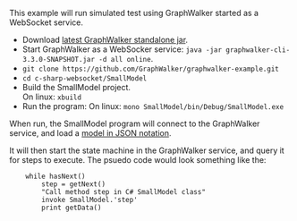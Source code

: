 This example will run simulated test using GraphWalker started as a WebSocket service.

 * Download [latest GraphWalker standalone jar](http://graphwalker.org/archive/graphwalker-cli-3.3.0-SNAPSHOT.jar).
 * Start GraphWalker as a WebSocker service: `java -jar graphwalker-cli-3.3.0-SNAPSHOT.jar -d all online`.
 * `git clone https://github.com/GraphWalker/graphwalker-example.git`
 * `cd c-sharp-websocket/SmallModel`
 * Build the SmallModel project.<br>
   On linux: `xbuild `
 * Run the program:
   On linux: `mono SmallModel/bin/Debug/SmallModel.exe`

When run, the SmallModel program will connect to the GraphWalker service, and load a [model in JSON notation](http://graphwalker.org/docs/json_graph).

It will then start the state machine in the GraphWalker service, and query it for steps to execute. The psuedo code would look something like the:
```
    while hasNext()
        step = getNext()
        "Call method step in C# SmallModel class"
        invoke SmallModel.'step'
        print getData()
```


